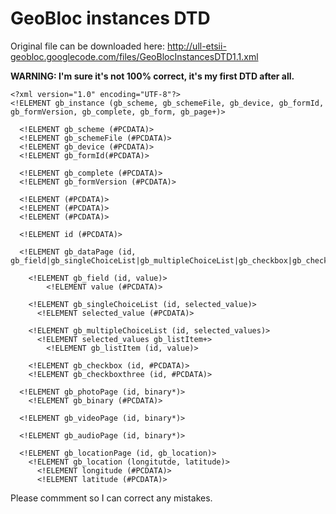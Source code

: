 # GeoBloc instances DTD #

Original file can be downloaded here: http://ull-etsii-geobloc.googlecode.com/files/GeoBlocInstancesDTD1.1.xml

**WARNING: I'm sure it's not 100% correct, it's my first DTD after all.**

```
<?xml version="1.0" encoding="UTF-8"?>
<!ELEMENT gb_instance (gb_scheme, gb_schemeFile, gb_device, gb_formId, gb_formVersion, gb_complete, gb_form, gb_page+)>

  <!ELEMENT gb_scheme (#PCDATA)>
  <!ELEMENT gb_schemeFile (#PCDATA)>
  <!ELEMENT gb_device (#PCDATA)>
  <!ELEMENT gb_formId(#PCDATA)>
  
  <!ELEMENT gb_complete (#PCDATA)>
  <!ELEMENT gb_formVersion (#PCDATA)>
  
  <!ELEMENT (#PCDATA)>
  <!ELEMENT (#PCDATA)>
  <!ELEMENT (#PCDATA)>

  <!ELEMENT id (#PCDATA)>
  
  <!ELEMENT gb_dataPage (id, gb_field|gb_singleChoiceList|gb_multipleChoiceList|gb_checkbox|gb_checkboxthree)*>
    
	<!ELEMENT gb_field (id, value)>
		<!ELEMENT value (#PCDATA)>
		
    <!ELEMENT gb_singleChoiceList (id, selected_value)>
      <!ELEMENT selected_value (#PCDATA)>
	  
    <!ELEMENT gb_multipleChoiceList (id, selected_values)>
      <!ELEMENT selected_values gb_listItem+>
        <!ELEMENT gb_listItem (id, value)>
		
    <!ELEMENT gb_checkbox (id, #PCDATA)>
    <!ELEMENT gb_checkboxthree (id, #PCDATA)>
	
  <!ELEMENT gb_photoPage (id, binary*)>
    <!ELEMENT gb_binary (#PCDATA)>
	
  <!ELEMENT gb_videoPage (id, binary*)>
  
  <!ELEMENT gb_audioPage (id, binary*)>
  
  <!ELEMENT gb_locationPage (id, gb_location)>
    <!ELEMENT gb_location (longitutde, latitude)>
      <!ELEMENT longitude (#PCDATA)>
      <!ELEMENT latitude (#PCDATA)>

```

Please commment so I can correct any mistakes.